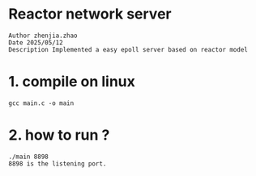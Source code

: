 # Reactor network server
    Author zhenjia.zhao 
    Date 2025/05/12
    Description Implemented a easy epoll server based on reactor model 

# 1. compile on linux
    gcc main.c -o main
# 2. how to run ?
    ./main 8898
    8898 is the listening port.

